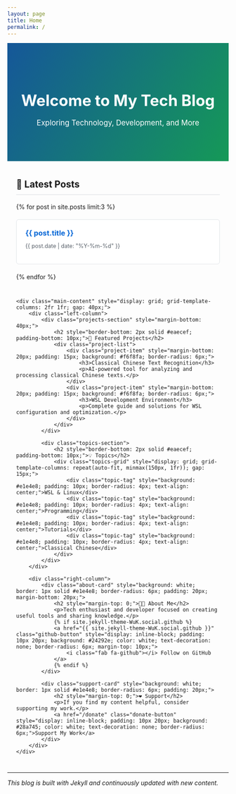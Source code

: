 ```yaml
---
layout: page
title: Home
permalink: /
---
```


<div class="hero-section" style="text-align: center; padding: 60px 0; background: linear-gradient(120deg, #155799, #159957);">
    <h1 style="color: white; font-size: 2.5em; margin-bottom: 20px;">Welcome to My Tech Blog</h1>
    <p style="color: white; font-size: 1.2em;">Exploring Technology, Development, and More</p>
</div>

<div class="content-section" style="max-width: 1200px; margin: 40px auto; padding: 0 20px;">
    <div class="featured-posts" style="margin-bottom: 40px;">
        <h2 style="border-bottom: 2px solid #eaecef; padding-bottom: 10px;">📝 Latest Posts</h2>
        <div class="post-grid" style="display: grid; grid-template-columns: repeat(auto-fit, minmax(300px, 1fr)); gap: 20px;">
            {% for post in site.posts limit:3 %}
            <div class="post-card" style="border: 1px solid #e1e4e8; border-radius: 6px; padding: 20px; background: white;">
                <h3 style="margin: 0 0 10px 0;"><a href="{{ post.url }}" style="text-decoration: none; color: #0366d6;">{{ post.title }}</a></h3>
                <p style="color: #586069; font-size: 0.9em;">{{ post.date | date: "%Y-%m-%d" }}</p>
            </div>
            {% endfor %}
        </div>
    </div>

    <div class="main-content" style="display: grid; grid-template-columns: 2fr 1fr; gap: 40px;">
        <div class="left-column">
            <div class="projects-section" style="margin-bottom: 40px;">
                <h2 style="border-bottom: 2px solid #eaecef; padding-bottom: 10px;">🚀 Featured Projects</h2>
                <div class="project-list">
                    <div class="project-item" style="margin-bottom: 20px; padding: 15px; background: #f6f8fa; border-radius: 6px;">
                        <h3>Classical Chinese Text Recognition</h3>
                        <p>AI-powered tool for analyzing and processing classical Chinese texts.</p>
                    </div>
                    <div class="project-item" style="margin-bottom: 20px; padding: 15px; background: #f6f8fa; border-radius: 6px;">
                        <h3>WSL Development Environment</h3>
                        <p>Complete guide and solutions for WSL configuration and optimization.</p>
                    </div>
                </div>
            </div>

            <div class="topics-section">
                <h2 style="border-bottom: 2px solid #eaecef; padding-bottom: 10px;">💡 Topics</h2>
                <div class="topics-grid" style="display: grid; grid-template-columns: repeat(auto-fit, minmax(150px, 1fr)); gap: 15px;">
                    <div class="topic-tag" style="background: #e1e4e8; padding: 10px; border-radius: 4px; text-align: center;">WSL & Linux</div>
                    <div class="topic-tag" style="background: #e1e4e8; padding: 10px; border-radius: 4px; text-align: center;">Programming</div>
                    <div class="topic-tag" style="background: #e1e4e8; padding: 10px; border-radius: 4px; text-align: center;">Tutorials</div>
                    <div class="topic-tag" style="background: #e1e4e8; padding: 10px; border-radius: 4px; text-align: center;">Classical Chinese</div>
                </div>
            </div>
        </div>

        <div class="right-column">
            <div class="about-card" style="background: white; border: 1px solid #e1e4e8; border-radius: 6px; padding: 20px; margin-bottom: 20px;">
                <h2 style="margin-top: 0;">👨‍💻 About Me</h2>
                <p>Tech enthusiast and developer focused on creating useful tools and sharing knowledge.</p>
                {% if site.jekyll-theme-WuK.social.github %}
                <a href="{{ site.jekyll-theme-WuK.social.github }}" class="github-button" style="display: inline-block; padding: 10px 20px; background: #24292e; color: white; text-decoration: none; border-radius: 6px; margin-top: 10px;">
                    <i class="fab fa-github"></i> Follow on GitHub
                </a>
                {% endif %}
            </div>

            <div class="support-card" style="background: white; border: 1px solid #e1e4e8; border-radius: 6px; padding: 20px;">
                <h2 style="margin-top: 0;">❤️ Support</h2>
                <p>If you find my content helpful, consider supporting my work.</p>
                <a href="/donate" class="donate-button" style="display: inline-block; padding: 10px 20px; background: #28a745; color: white; text-decoration: none; border-radius: 6px;">Support My Work</a>
            </div>
        </div>
    </div>
</div>

<link rel="stylesheet" href="https://cdnjs.cloudflare.com/ajax/libs/font-awesome/5.15.4/css/all.min.css">

---
*This blog is built with Jekyll and continuously updated with new content.*